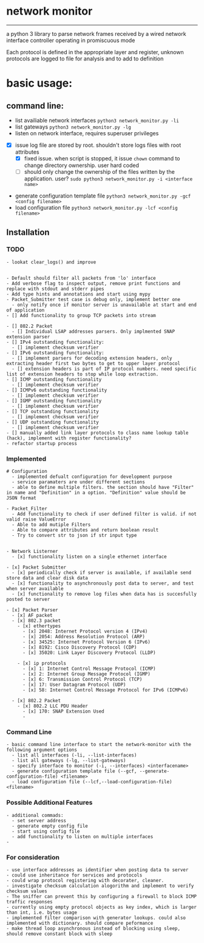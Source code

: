 # network monitor
---
a python 3 library to parse network frames received by a wired network interface controller operating in promiscuous mode

Each protocol is defined in the appropriate layer and register, unknown protocols are logged to file for analysis and to add to definition

# basic usage:

## command line:
  - list availiable network interfaces
  `python3 network_monitor.py -li` 
  - list gateways
  `python3 network_monitor.py -lg`
  - listen on network interface, requires superuser privileges
  - [x] issue log file are stored by root. shouldn't store logs files with root attributes
      - [x] fixed issue. when script is stopped, it issue  `chown` command to change directory ownership. user hard coded
      - [ ] should only change the ownership of the files written by the application.  user?
  `sudo python3 network_monitor.py -i <interface name> `
  - generate configuration template file
  `python3 network_monitor.py -gcf <config filename>`
  - load configuration file
  `python3 network_monitor.py -lcf <config filename>`
  
## Installation

### TODO

    - lookat clear_logs() and improve
   
 
    - Default should filter all packets from 'lo' interface
    - Add verbose flag to inspect output, remove print functions and replace with stdout and stderr pipes
    - Add type hints and annotations and start using mypy
    - Packet_Submitter test case is debug only, implement better one
      - only notify once if monitor server is unavailable at start and end of application
    - [] Add functionality to group TCP packets into stream

    - [] 802.2 Packet
      - [] Individual LSAP addresses parsers. Only implmented SNAP extension parser
    - [] IPv4 outstanding functionality:
      - [] implement checksum verifier
    - [] IPv6 outstanding functionality:
      - [] implement parsers for decoding extension headers, only extracting header first two bytes to get to upper layer protocol
      - [] extension headers is part of IP protocol numbers. need specific list of extension headers to stop while loop extraction.
    - [] ICMP outstanding functionality
      - [] implement checksum verifier
    - [] ICMPv6 outstanding functionality
      - [] implement checksum verifier
    - [] IGMP outstanding functionality
      - [] implement checksum verifier
    - [] TCP outstanding functionality
      - [] implement checksum verifier
    - [] UDP outstanding functionality 
      - [] implement checksum verifier
    - [] manually added link layer protocols to class name lookup table (hack), implement with register functionality?
    - refactor startup process

### Implemented
    
    # Configuration
      - implemented defualt configuration for development purpose
      - service paramaters are under different sections
      - able to define multiple filters. the section should have "Filter" in name and "Definition" in a option. "Definition" value should be JSON format

    - Packet_Filter
      - Add functionality to check if user defined filter is valid. if not valid raise ValueError
      - Able to add mutiple Filters
      - Able to compare attributes and return boolean result
      - Try to convert str to json if str input type  


    - Network Listerner
      - [x] functionality listen on a single ethernet interface
    
    - [x] Packet Submitter
      - [x] periodically check if server is available, if available send store data and clear disk data
      - [x] functionality to asynchronously post data to server, and test when server available
      - [x] functionality to remove log files when data has is succesfully posted to server

    - [x] Packet Parser
      - [x] AF packet
      - [x] 802.3 packet
        - [x] ethertypes
          - [x] 2048: Internet Protocol version 4 (IPv4)
          - [x] 2054: Address Resolution Protocol (ARP)
          - [x] 34525: Internet Protocol Version 6 (IPv6)
          - [x] 8192: Cisco Discovery Protocol (CDP)
          - [x] 35020: Link Layer Discovery Protocol (LLDP)
        
        - [x] ip protocols
          - [x] 1: Internet Control Message Protocol (ICMP)
          - [x] 2: Internet Group Message Protocol (IGMP)
          - [x] 6: Transmission Control Protocol (TCP)
          - [x] 17: User Datagram Protocol (UDP)
          - [x] 58: Internet Control Message Protocol for IPv6 (ICMPv6)
          
      - [x] 802.2 Packet 
        - [x] 802.2 LLC PDU Header
          - [x] 170: SNAP Extension Used
          - 


### Command Line
    - basic command line interface to start the network-monitor with the following argument options
      - list all interfaces (-li, --list-interfaces)
      - list all gateways (-lg, --list-gateways)
      - specify interface to monitor (-i, --interfaces) <interfacename>
      - generate configuration template file (--gcf, --generate-configuration-file) <filename>
      - load configuration file (--lcf,--load-configuration-file) <filename>
  
      

### Possible Additional Features
    - additional commads:
      - set server address
      - generate empty config file
      - start using config file
      - add functionality to listen on multiple interfaces
    - 

### For consideration 
    - use interface addresses as identifier when posting data to server
    - could use inheritance for services and protocols
    - could wrap protocol registering with decorater, cleaner.
    - investigate checksum calculation alogorithm and implement to verify checksum values
    - The sniffer can prevent this by configuring a firewall to block ICMP traffic responses
    - currently using empty protocol objects as key index, which is larger than int, i.e. bytes usage
    - implemented filter comparison with generator lookups. could also implemented with dictionary. should compare peformance
    - make thread loop asynchronous instead of blocking using sleep, should remove constant block with sleep